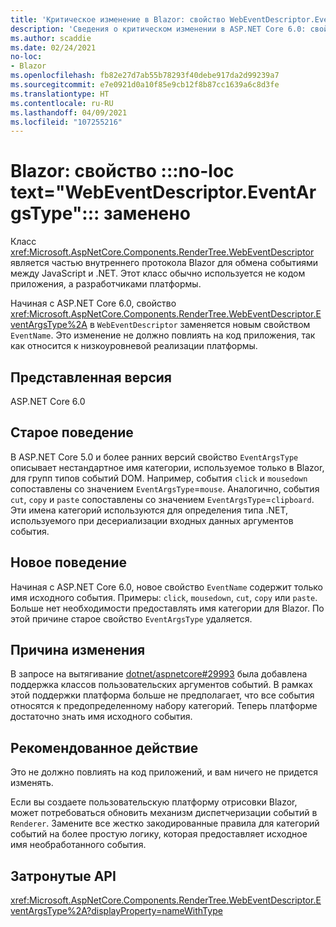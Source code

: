 ```yaml
---
title: 'Критическое изменение в Blazor: свойство WebEventDescriptor.EventArgsType заменено'
description: 'Сведения о критическом изменении в ASP.NET Core 6.0: свойство WebEventDescriptor.EventArgsType заменено свойством EventName.'
ms.author: scaddie
ms.date: 02/24/2021
no-loc:
- Blazor
ms.openlocfilehash: fb82e27d7ab55b78293f40debe917da2d99239a7
ms.sourcegitcommit: e7e0921d0a10f85e9cb12f8b87cc1639a6c8d3fe
ms.translationtype: HT
ms.contentlocale: ru-RU
ms.lasthandoff: 04/09/2021
ms.locfileid: "107255216"
---
```

# <a name="blazor-no-loc-textwebeventdescriptoreventargstype-property-replaced"></a>Blazor: свойство :::no-loc text="WebEventDescriptor.EventArgsType"::: заменено

Класс <xref:Microsoft.AspNetCore.Components.RenderTree.WebEventDescriptor> является частью внутреннего протокола Blazor для обмена событиями между JavaScript и .NET. Этот класс обычно используется не кодом приложения, а разработчиками платформы.

Начиная с ASP.NET Core 6.0, свойство <xref:Microsoft.AspNetCore.Components.RenderTree.WebEventDescriptor.EventArgsType%2A> в `WebEventDescriptor` заменяется новым свойством `EventName`. Это изменение не должно повлиять на код приложения, так как относится к низкоуровневой реализации платформы.

## <a name="version-introduced"></a>Представленная версия

ASP.NET Core 6.0

## <a name="old-behavior"></a>Старое поведение

В ASP.NET Core 5.0 и более ранних версий свойство `EventArgsType` описывает нестандартное имя категории, используемое только в Blazor, для групп типов событий DOM. Например, события `click` и `mousedown` сопоставлены со значением `EventArgsType`=`mouse`. Аналогично, события `cut`, `copy` и `paste` сопоставлены со значением `EventArgsType`=`clipboard`. Эти имена категорий используются для определения типа .NET, используемого при десериализации входных данных аргументов события.

## <a name="new-behavior"></a>Новое поведение

Начиная с ASP.NET Core 6.0, новое свойство `EventName` содержит только имя исходного события. Примеры: `click`, `mousedown`, `cut`, `copy` или `paste`. Больше нет необходимости предоставлять имя категории для Blazor. По этой причине старое свойство `EventArgsType` удаляется.

## <a name="reason-for-change"></a>Причина изменения

В запросе на вытягивание [dotnet/aspnetcore#29993](https://github.com/dotnet/aspnetcore/pull/29993) была добавлена поддержка классов пользовательских аргументов событий. В рамках этой поддержки платформа больше не предполагает, что все события относятся к предопределенному набору категорий. Теперь платформе достаточно знать имя исходного события.

## <a name="recommended-action"></a>Рекомендованное действие

Это не должно повлиять на код приложений, и вам ничего не придется изменять.

Если вы создаете пользовательскую платформу отрисовки Blazor, может потребоваться обновить механизм диспетчеризации событий в `Renderer`. Замените все жестко закодированные правила для категорий событий на более простую логику, которая предоставляет исходное имя необработанного события.

## <a name="affected-apis"></a>Затронутые API

<xref:Microsoft.AspNetCore.Components.RenderTree.WebEventDescriptor.EventArgsType%2A?displayProperty=nameWithType>

<!--

## Category

ASP.NET Core

## Affected APIs

`P:Microsoft.AspNetCore.Components.RenderTree.WebEventDescriptor.EventArgsType`

-->
